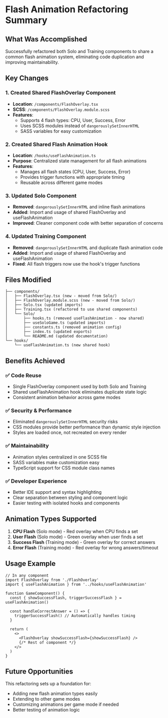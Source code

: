 # Flash Animation Refactoring Summary

## What Was Accomplished

Successfully refactored both Solo and Training components to share a common flash animation system, eliminating code duplication and improving maintainability.

## Key Changes

### 1. Created Shared FlashOverlay Component

- **Location**: `/components/FlashOverlay.tsx`
- **SCSS**: `/components/FlashOverlay.module.scss`
- **Features**:
  - Supports 4 flash types: CPU, User, Success, Error
  - Uses SCSS modules instead of `dangerouslySetInnerHTML`
  - SASS variables for easy customization

### 2. Created Shared Flash Animation Hook

- **Location**: `/hooks/useFlashAnimation.ts`
- **Purpose**: Centralized state management for all flash animations
- **Features**:
  - Manages all flash states (CPU, User, Success, Error)
  - Provides trigger functions with appropriate timing
  - Reusable across different game modes

### 3. Updated Solo Component

- **Removed**: `dangerouslySetInnerHTML` and inline flash animations
- **Added**: Import and usage of shared FlashOverlay and useFlashAnimation
- **Improved**: Cleaner component code with better separation of concerns

### 4. Updated Training Component

- **Removed**: `dangerouslySetInnerHTML` and duplicate flash animation code
- **Added**: Import and usage of shared FlashOverlay and useFlashAnimation
- **Fixed**: All flash triggers now use the hook's trigger functions

## Files Modified

```
├── components/
│   ├── FlashOverlay.tsx (new - moved from Solo/)
│   ├── FlashOverlay.module.scss (new - moved from Solo/)
│   ├── Solo.tsx (updated imports)
│   ├── Training.tsx (refactored to use shared components)
│   └── Solo/
│       ├── hooks.ts (removed useFlashAnimation - now shared)
│       ├── useSoloGame.ts (updated imports)
│       ├── constants.ts (removed animation config)
│       ├── index.ts (updated exports)
│       └── README.md (updated documentation)
└── hooks/
    └── useFlashAnimation.ts (new shared hook)
```

## Benefits Achieved

### ✅ **Code Reuse**

- Single FlashOverlay component used by both Solo and Training
- Shared useFlashAnimation hook eliminates duplicate state logic
- Consistent animation behavior across game modes

### ✅ **Security & Performance**

- Eliminated `dangerouslySetInnerHTML` security risks
- CSS modules provide better performance than dynamic style injection
- Styles are loaded once, not recreated on every render

### ✅ **Maintainability**

- Animation styles centralized in one SCSS file
- SASS variables make customization easy
- TypeScript support for CSS module class names

### ✅ **Developer Experience**

- Better IDE support and syntax highlighting
- Clear separation between styling and component logic
- Easier testing with isolated hooks and components

## Animation Types Supported

1. **CPU Flash** (Solo mode) - Red overlay when CPU finds a set
2. **User Flash** (Solo mode) - Green overlay when user finds a set
3. **Success Flash** (Training mode) - Green overlay for correct answers
4. **Error Flash** (Training mode) - Red overlay for wrong answers/timeout

## Usage Example

```tsx
// In any component
import FlashOverlay from './FlashOverlay'
import { useFlashAnimation } from '../hooks/useFlashAnimation'

function GameComponent() {
  const { showSuccessFlash, triggerSuccessFlash } = useFlashAnimation()

  const handleCorrectAnswer = () => {
    triggerSuccessFlash() // Automatically handles timing
  }

  return (
    <>
      <FlashOverlay showSuccessFlash={showSuccessFlash} />
      {/* Rest of component */}
    </>
  )
}
```

## Future Opportunities

This refactoring sets up a foundation for:

- Adding new flash animation types easily
- Extending to other game modes
- Customizing animations per game mode if needed
- Better testing of animation logic
